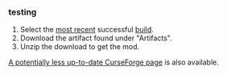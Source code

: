 ### testing
1. Select the [most recent](action.png) successful [build](https://github.com/BrassAmber-Mods/soulbound-armory/actions).
2. Download the artifact found under "Artifacts".
3. Unzip the download to get the mod.

[A potentially less up-to-date CurseForge page](https://www.curseforge.com/minecraft/mc-mods/soulbound-armory) is also available.
